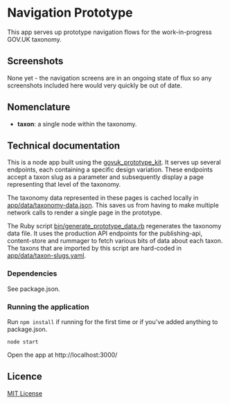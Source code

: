 # Navigation Prototype

This app serves up prototype navigation flows for the work-in-progress GOV.UK
taxonomy.

## Screenshots

None yet - the navigation screens are in an ongoing state of flux so any
screenshots included here would very quickly be out of date.

## Nomenclature

- **taxon**: a single node within the taxonomy.

## Technical documentation

This is a node app built using the
[govuk_prototype_kit](https://github.com/alphagov/govuk_prototype_kit). It
serves up several endpoints, each containing a specific design variation. These
endpoints accept a taxon slug as a parameter and subsequently display a page
representing that level of the taxonomy.

The taxonomy data represented in these pages is cached locally in
[app/data/taxonomy-data.json](app/data/taxonomy-data.json). This saves us from
having to make multiple network calls to render a single page in the prototype.

The Ruby script
[bin/generate_prototype_data.rb](bin/generate_prototype_data.rb) regenerates
the taxonomy data file. It uses the production API endpoints for the
publishing-api, content-store and rummager to fetch various bits of data about
each taxon. The taxons that are imported by this script are hard-coded in
[app/data/taxon-slugs.yaml](app/data/taxon-slugs.yaml).

### Dependencies

See package.json.

### Running the application

Run `npm install` if running for the first time or if you've added anything to
package.json.

`node start`

Open the app at http://localhost:3000/

## Licence

[MIT License](LICENCE)

